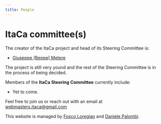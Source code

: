 ```yaml
---
title: People
---
```

# ItaCa committee(s)

The creator of the ItaCa project and head of its Steering Committee is:

- [Giuseppe (Beppe) Metere](http://math.unipa.it/metere)

The project is still very yound and the rest of the Steering Committee is in the process of being decided.

Members of the **ItaCa Steering Committee** currently include:

- Yet to come.


Feel free to join us or reach out with an email at [webmasters.itaca@gmail.com](mailto:webmasters.itaca@gmail.com)

<!--# Friends of ItaCa

...
-->





This website is managed by [Fosco Loregian](https://tetrapharmakon.github.io) and [Daniele Palombi](https://dpl0a.github.io). 
